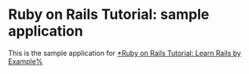 # Ruby on Rails Tutorial: sample application

This is the sample application for 
[*Ruby on Rails Tutorial: Learn Rails by Example%](http://railstutorial.org/)